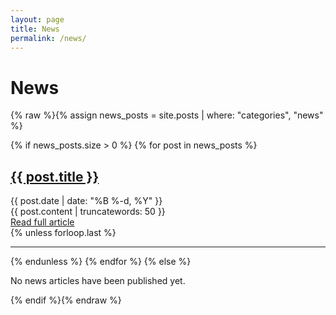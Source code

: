 ```yaml
---
layout: page
title: News
permalink: /news/
---
```


# News

{% raw %}{% assign news_posts = site.posts | where: "categories", "news" %}

{% if news_posts.size > 0 %}
  {% for post in news_posts %}
  <article class="post">
    <h2><a href="{{ post.url | relative_url }}">{{ post.title }}</a></h2>
    <time datetime="{{ post.date | date_to_xmlschema }}">{{ post.date | date: "%B %-d, %Y" }}</time>
    <div class="post-content">
      {{ post.content | truncatewords: 50 }}
    </div>
    <a href="{{ post.url | relative_url }}">Read full article</a>
  </article>
  {% unless forloop.last %}<hr>{% endunless %}
  {% endfor %}
{% else %}
  <p>No news articles have been published yet.</p>
{% endif %}{% endraw %}
